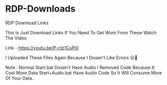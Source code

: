 # RDP-Downloads
RDP Download Links

This Is Just Download Links
If You Need To Get Work From These Watch The Video

Link - https://youtu.be/P-ctz1CuPi0

I Uploaded These Files Again Because I Dosen't Like Errors 😒🤏

Note : Normal Start.bat Dosen't Have Audio I Removed Code Because It Cost More Data
       Start+Audio.bat Have Audio Code So It Will Consume More Of Your Data..

